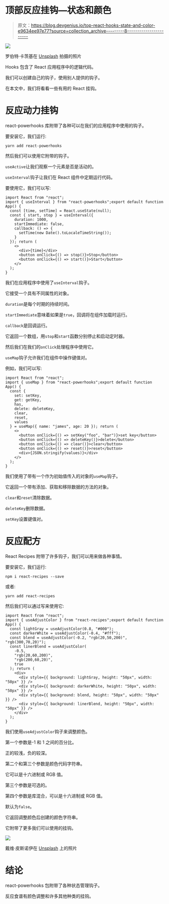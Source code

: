 # 顶部反应挂钩—状态和颜色

> 原文：<https://blog.devgenius.io/top-react-hooks-state-and-color-e9634ee97e77?source=collection_archive---------8----------------------->

![](img/af6ed42aa2eb53f9e5bfb6e2559a0d67.png)

罗伯特·卡茨基在 [Unsplash](https://unsplash.com?utm_source=medium&utm_medium=referral) 拍摄的照片

Hooks 包含了 React 应用程序中的逻辑代码。

我们可以创建自己的钩子，使用别人提供的钩子。

在本文中，我们将看看一些有用的 React 挂钩。

# 反应动力挂钩

react-powerhooks 库附带了各种可以在我们的应用程序中使用的钩子。

要安装它，我们运行:

```
yarn add react-powerhooks
```

然后我们可以使用它附带的钩子。

`useActive`让我们观察一个元素是否是活动的。

`useInterval`钩子让我们在 React 组件中定期运行代码。

要使用它，我们可以写:

```
import React from "react";
import { useInterval } from "react-powerhooks";export default function App() {
  const [time, setTime] = React.useState(null);
  const { start, stop } = useInterval({
    duration: 1000,
    startImmediate: false,
    callback: () => {
      setTime(new Date().toLocaleTimeString());
    }
  }); return (
    <>
      <div>{time}</div>
      <button onClick={() => stop()}>Stop</button>
      <button onClick={() => start()}>Start</button>
    </>
  );
}
```

我们在应用程序中使用了`useInterval`钩子。

它接受一个具有不同属性的对象。

`duration`是每个时期的持续时间。

`startImmediate`意味着如果是`true`，回调将在组件加载时运行。

`callback`是回调运行。

它返回一个数组，用`stop`和`start`函数分别停止和启动定时器。

然后我们在我们的`onClick`处理程序中使用它。

`useMap`钩子允许我们在组件中操作键值对。

例如，我们可以写:

```
import React from "react";
import { useMap } from "react-powerhooks";export default function App() {
  const {
    set: setKey,
    get: getKey,
    has,
    delete: deleteKey,
    clear,
    reset,
    values
  } = useMap({ name: "james", age: 20 }); return (
    <>
      <button onClick={() => setKey("foo", "bar")}>set key</button>
      <button onClick={() => deleteKey()}>delete</button>
      <button onClick={() => clear()}>clear</button>
      <button onClick={() => reset()}>reset</button>
      <div>{JSON.stringify(values)}</div>
    </>
  );
}
```

我们使用了带有一个作为初始值传入的对象的`useMap`钩子。

它返回一个带有添加、获取和移除数据的方法的对象。

`clear`和`reset`清除数据。

`deleteKey`删除数据。

`setKey`设置键值对。

# 反应配方

React Recipes 附带了许多钩子，我们可以用来做各种事情。

要安装它，我们运行:

```
npm i react-recipes --save
```

或者:

```
yarn add react-recipes
```

然后我们可以通过写来使用它:

```
import React from "react";
import { useAdjustColor } from "react-recipes";export default function App() {
  const lightGray = useAdjustColor(0.8, "#000");
  const darkerWhite = useAdjustColor(-0.4, "#fff");
  const blend = useAdjustColor(-0.2, "rgb(20,50,200)", "rgb(300,70,20)");
  const linerBlend = useAdjustColor(
    -0.5,
    "rgb(20,60,200)",
    "rgb(200,60,20)",
    true
  ); return (
    <div>
      <div style={{ background: lightGray, height: "50px", width: "50px" }} />
      <div style={{ background: darkerWhite, height: "50px", width: "50px" }} />
      <div style={{ background: blend, height: "50px", width: "50px" }} />
      <div style={{ background: linerBlend, height: "50px", width: "50px" }} />
    </div>
  );
}
```

我们使用`useAdjustColor`钩子来调整颜色。

第一个参数是-1 和 1 之间的百分比。

正的较浅，负的较深。

第二个和第三个参数是颜色代码字符串。

它可以是十六进制或 RGB 值。

第三个参数是可选的。

第四个参数是库混合，可以是十六进制或 RGB 值。

默认为`false`。

它返回调整颜色后创建的颜色字符串。

它附带了更多我们可以使用的挂钩。

![](img/90bc932337f24315a657067e3383ee97.png)

戴维·皮斯诺伊在 [Unsplash](https://unsplash.com?utm_source=medium&utm_medium=referral) 上的照片

# 结论

react-powerhooks 包附带了各种状态管理钩子。

反应食谱有颜色调整和许多其他种类的挂钩。